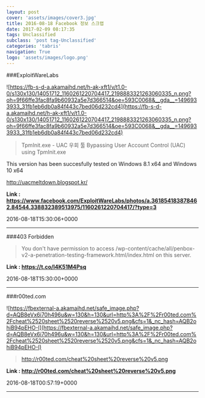 ```yaml
---
layout: post
cover: 'assets/images/cover3.jpg'
title: 2016-08-18 Facebook 정보 스크랩
date: 2017-02-09 08:17:35
tags: Unclassified
subclass: 'post tag-Unclassified'
categories: 'tabris'
navigation: True
logo: 'assets/images/logo.png'
---
```


###ExploitWareLabs

![https://fb-s-d-a.akamaihd.net/h-ak-xft1/v/t1.0-0/s130x130/14051712_1160261220704417_2198883321263060335_n.png?oh=9f66ffe3fac8fa9b60932a5e7d366514&oe=593C0068&__gda__=1496933933_31fb1eb6db0a84f443c7bed06d232cd4](https://fb-s-d-a.akamaihd.net/h-ak-xft1/v/t1.0-0/s130x130/14051712_1160261220704417_2198883321263060335_n.png?oh=9f66ffe3fac8fa9b60932a5e7d366514&oe=593C0068&__gda__=1496933933_31fb1eb6db0a84f443c7bed06d232cd4)

>TpmInit.exe - UAC 우회 툴
Bypassing User Account Control (UAC) using TpmInit.exe 

This version has been succesfully tested on Windows 8.1 x64 and Windows 10 x64

http://uacmeltdown.blogspot.kr/

**Link : <https://www.facebook.com/ExploitWareLabs/photos/a.361854183878462.84544.338832389513975/1160261220704417/?type=3>**

2016-08-18T15:30:06+0000

---

###403 Forbidden

>You don't have permission to access /wp-content/cache/all/penbox-v2-a-penetration-testing-framework.html/index.html on this server.

**Link : <https://t.co/l4K51M4Psq>**

2016-08-18T15:30:00+0000

---

###r00ted.com

![https://fbexternal-a.akamaihd.net/safe_image.php?d=AQB8eVx6i70h496u&w=130&h=130&url=http%3A%2F%2Fr00ted.com%2Fcheat%2520sheet%2520reverse%2520v5.png&cfs=1&_nc_hash=AQB2ohiB94pEHO-I](https://fbexternal-a.akamaihd.net/safe_image.php?d=AQB8eVx6i70h496u&w=130&h=130&url=http%3A%2F%2Fr00ted.com%2Fcheat%2520sheet%2520reverse%2520v5.png&cfs=1&_nc_hash=AQB2ohiB94pEHO-I)

>http://r00ted.com/cheat%20sheet%20reverse%20v5.png

**Link : <http://r00ted.com/cheat%20sheet%20reverse%20v5.png>**

2016-08-18T00:57:19+0000

---

